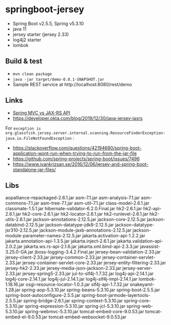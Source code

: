 # springboot-jersey

 - Spring Boot v2.5.5, Spring v5.3.10
 - java 11
 - jersey starter (jersey 2.33)
 - log4j2 starter
 - lombok
 
## Build & test

 - `mvn clean package`
 - `java -jar target/demo-0.0.1-SNAPSHOT.jar`
 - Sample REST service at http://localhost:8080/rest/demo

## Links

 - [Spring MVC vs JAX-RS API](https://www.baeldung.com/rest-api-jax-rs-vs-spring)
 - https://developer.okta.com/blog/2019/12/30/java-jersey-jaxrs

For `exception is org.glassfish.jersey.server.internal.scanning.ResourceFinderException: java.io.FileNotFoundException` :

 - https://stackoverflow.com/questions/42194680/spring-boot-application-wont-run-when-trying-to-run-from-the-jar-file
 - https://github.com/spring-projects/spring-boot/issues/7496
 - https://www.ivankrizsan.se/2016/12/06/jersey-and-spring-boot-standalone-jar-files/

## Libs

aopalliance-repackaged-2.6.1.jar
asm-7.1.jar
asm-analysis-7.1.jar
asm-commons-7.1.jar
asm-tree-7.1.jar
asm-util-7.1.jar
class-model-2.6.1.jar
classmate-1.5.1.jar
hibernate-validator-6.2.0.Final.jar
hk2-2.6.1.jar
hk2-api-2.6.1.jar
hk2-core-2.6.1.jar
hk2-locator-2.6.1.jar
hk2-runlevel-2.6.1.jar
hk2-utils-2.6.1.jar
jackson-annotations-2.12.5.jar
jackson-core-2.12.5.jar
jackson-databind-2.12.5.jar
jackson-datatype-jdk8-2.12.5.jar
jackson-datatype-jsr310-2.12.5.jar
jackson-module-jaxb-annotations-2.12.5.jar
jackson-module-parameter-names-2.12.5.jar
jakarta.activation-api-1.2.2.jar
jakarta.annotation-api-1.3.5.jar
jakarta.inject-2.6.1.jar
jakarta.validation-api-2.0.2.jar
jakarta.ws.rs-api-2.1.6.jar
jakarta.xml.bind-api-2.3.3.jar
javassist-3.25.0-GA.jar
jboss-logging-3.4.2.Final.jar
jersey-bean-validation-2.33.jar
jersey-client-2.33.jar
jersey-common-2.33.jar
jersey-container-servlet-2.33.jar
jersey-container-servlet-core-2.33.jar
jersey-entity-filtering-2.33.jar
jersey-hk2-2.33.jar
jersey-media-json-jackson-2.33.jar
jersey-server-2.33.jar
jersey-spring5-2.33.jar
jul-to-slf4j-1.7.32.jar
log4j-api-2.14.1.jar
log4j-core-2.14.1.jar
log4j-jul-2.14.1.jar
log4j-slf4j-impl-2.14.1.jar
lombok-1.18.16.jar
osgi-resource-locator-1.0.3.jar
slf4j-api-1.7.32.jar
snakeyaml-1.28.jar
spring-aop-5.3.10.jar
spring-beans-5.3.10.jar
spring-boot-2.5.5.jar
spring-boot-autoconfigure-2.5.5.jar
spring-boot-jarmode-layertools-2.5.5.jar
spring-bridge-2.6.1.jar
spring-context-5.3.10.jar
spring-core-5.3.10.jar
spring-expression-5.3.10.jar
spring-jcl-5.3.10.jar
spring-web-5.3.10.jar
spring-webmvc-5.3.10.jar
tomcat-embed-core-9.0.53.jar
tomcat-embed-el-9.0.53.jar
tomcat-embed-websocket-9.0.53.jar
